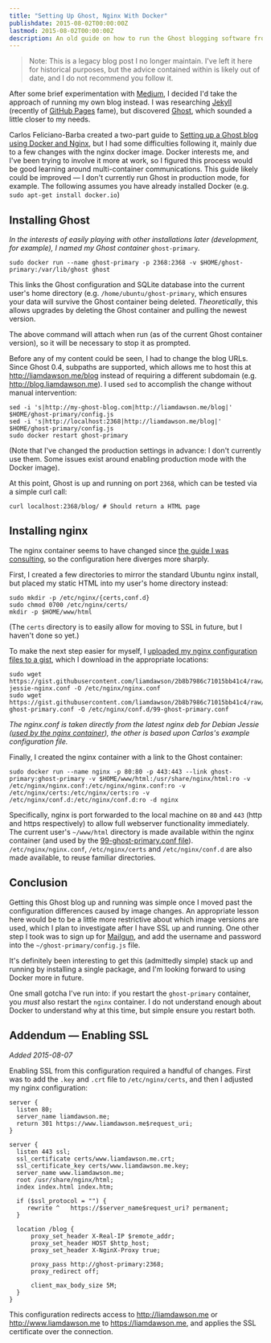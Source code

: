 ```yaml
---
title: "Setting Up Ghost, Nginx With Docker"
publishdate: 2015-08-02T00:00:00Z
lastmod: 2015-08-02T00:00:00Z
description: An old guide on how to run the Ghost blogging software from Docker.
---
```


> Note: This is a legacy blog post I no longer maintain.
> I've left it here for historical purposes, but the advice contained within
> is likely out of date, and I do not recommend you follow it.

After some brief experimentation with [Medium](http://medium.com/), I decided I'd take the approach of running my own blog instead. I was researching [Jekyll](http://jekyllrb.com/) (recently of [GitHub Pages](https://pages.github.com/) fame), but discovered [Ghost](https://ghost.org/), which sounded a little closer to my needs.

Carlos Feliciano-Barba created a two-part guide to [Setting up a Ghost blog using Docker and Nginx][original-guide], but I had some difficulties following it, mainly due to a few changes with the nginx docker image. Docker interests me, and I've been trying to involve it more at work, so I figured this process would be good learning around multi-container communications. This guide likely could be improved — I don't currently run Ghost in production mode, for example. The following assumes you have already installed Docker (e.g. `sudo apt-get install docker.io`)

## Installing Ghost

*In the interests of easily playing with other installations later (development, for example), I named my Ghost container* `ghost-primary`*.*

    sudo docker run --name ghost-primary -p 2368:2368 -v $HOME/ghost-primary:/var/lib/ghost ghost

This links the Ghost configuration and SQLite database into the current user's home directory (e.g. `/home/ubuntu/ghost-primary`, which ensures your data will survive the Ghost container being deleted. *Theoretically*, this allows upgrades by deleting the Ghost container and pulling the newest version.

The above command will attach when run (as of the current Ghost container version), so it will be necessary to stop it as prompted.

Before any of my content could be seen, I had to change the blog URLs. Since Ghost 0.4, subpaths are supported, which allows me to host this at http://liamdawson.me/blog instead of requiring a different subdomain (e.g. http://blog.liamdawson.me). I used `sed` to accomplish the change without manual intervention:

    sed -i 's|http://my-ghost-blog.com|http://liamdawson.me/blog|' $HOME/ghost-primary/config.js
    sed -i 's|http://localhost:2368|http://liamdawson.me/blog|' $HOME/ghost-primary/config.js
    sudo docker restart ghost-primary

(Note that I've changed the production settings in advance: I don't currently use them. Some issues exist around enabling production mode with the Docker image).

At this point, Ghost is up and running on port `2368`, which can be tested via a simple curl call:

    curl localhost:2368/blog/ # Should return a HTML page

## Installing nginx

The nginx container seems to have changed since [the guide I was consulting][original-guide], so the configuration here diverges more sharply.

First, I created a few directories to mirror the standard Ubuntu nginx install, but placed my static HTML into my user's home directory instead:

    sudo mkdir -p /etc/nginx/{certs,conf.d}
    sudo chmod 0700 /etc/nginx/certs/
    mkdir -p $HOME/www/html

(The `certs` directory is to easily allow for moving to SSL in future, but I haven't done so yet.)

To make the next step easier for myself, I [uploaded my nginx configuration files to a gist][config-gist], which I download in the appropriate locations:

    sudo wget https://gist.githubusercontent.com/liamdawson/2b8b7986c71015bb41c4/raw/332459716dbb923ea71136178eae88687d600d5b/debian-jessie-nginx.conf -O /etc/nginx/nginx.conf
    sudo wget https://gist.githubusercontent.com/liamdawson/2b8b7986c71015bb41c4/raw/332459716dbb923ea71136178eae88687d600d5b/99-ghost-primary.conf -O /etc/nginx/conf.d/99-ghost-primary.conf

*The nginx.conf is taken directly from the latest nginx deb for Debian Jessie ([used by the nginx container][nginx-container]), the other is based upon Carlos's example configuration file.*

Finally, I created the nginx container with a link to the Ghost container:

    sudo docker run --name nginx -p 80:80 -p 443:443 --link ghost-primary:ghost-primary -v $HOME/www/html:/usr/share/nginx/html:ro -v /etc/nginx/nginx.conf:/etc/nginx/nginx.conf:ro -v /etc/nginx/certs:/etc/nginx/certs:ro -v /etc/nginx/conf.d:/etc/nginx/conf.d:ro -d nginx

Specifically, nginx is port forwarded to the local machine on `80` and `443` (http and https respectively) to allow full webserver functionality immediately. The current user's `~/www/html` directory is made available within the nginx container (and used by the [99-ghost-primary.conf file][ghost-primary-conf]). `/etc/nginx/nginx.conf`, `/etc/nginx/certs` and `/etc/nginx/conf.d` are also made available, to reuse familiar directories.

## Conclusion

Getting this Ghost blog up and running was simple once I moved past the configuration differences caused by image changes. An appropriate lesson here would be to be a little more restrictive about which image versions are used, which I plan to investigate after I have SSL up and running. One other step I took was to sign up for [Mailgun](https://mailgun.com), and add the username and password into the `~/ghost-primary/config.js` file.

It's definitely been interesting to get this (admittedly simple) stack up and running by installing a single package, and I'm looking forward to using Docker more in future.

One small gotcha I've run into: if you restart the `ghost-primary` container, you *must* also restart the `nginx` container. I do not understand enough about Docker to understand why at this time, but simple ensure you restart both.

## Addendum — Enabling SSL
*Added 2015-08-07*

Enabling SSL from this configuration required a handful of changes. First was to add the `.key` and `.crt` file to `/etc/nginx/certs`, and then I adjusted my nginx configuration:

    server {
      listen 80;
      server_name liamdawson.me;
      return 301 https://www.liamdawson.me$request_uri;
    }

    server {
      listen 443 ssl;
      ssl_certificate certs/www.liamdawson.me.crt;
      ssl_certificate_key certs/www.liamdawson.me.key;
      server_name www.liamdawson.me;
      root /usr/share/nginx/html;
      index index.html index.htm;

      if ($ssl_protocol = "") {
         rewrite ^   https://$server_name$request_uri? permanent;
      }

      location /blog {
          proxy_set_header X-Real-IP $remote_addr;
          proxy_set_header HOST $http_host;
          proxy_set_header X-NginX-Proxy true;

          proxy_pass http://ghost-primary:2368;
          proxy_redirect off;

          client_max_body_size 5M;
      }
    }

This configuration redirects access to http://liamdawson.me or http://www.liamdawson.me to https://liamdawson.me, and applies the SSL certificate over the connection.

[original-guide]: http://carloscheddar.com/setting-up-a-ghost-blog-using-docker-and-nginx-part-1/
[config-gist]: https://gist.github.com/liamdawson/2b8b7986c71015bb41c4
[nginx-container]: https://github.com/nginxinc/docker-nginx/blob/master/Dockerfile#L6
[ghost-primary-conf]: https://gist.github.com/liamdawson/2b8b7986c71015bb41c4#file-99-ghost-primary-conf
